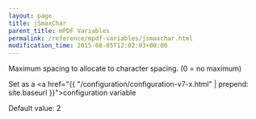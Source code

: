 ```yaml
---
layout: page
title: jSmaxChar
parent_title: mPDF Variables
permalink: /reference/mpdf-variables/jsmaxchar.html
modification_time: 2015-08-05T12:02:03+00:00
---
```


Maximum spacing to allocate to character spacing. (0 = no maximum)

Set as a <a href="{{ "/configuration/configuration-v7-x.html" | prepend: site.baseurl }}">configuration variable</a>

Default value: 2


